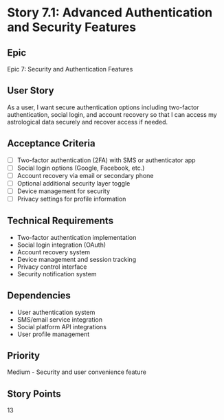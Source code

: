 # Story 7.1: Advanced Authentication and Security Features

## Epic

Epic 7: Security and Authentication Features

## User Story

As a user, I want secure authentication options including two-factor authentication, social login, and account recovery so that I can access my astrological data securely and recover access if needed.

## Acceptance Criteria

- [ ] Two-factor authentication (2FA) with SMS or authenticator app
- [ ] Social login options (Google, Facebook, etc.)
- [ ] Account recovery via email or secondary phone
- [ ] Optional additional security layer toggle
- [ ] Device management for security
- [ ] Privacy settings for profile information

## Technical Requirements

- Two-factor authentication implementation
- Social login integration (OAuth)
- Account recovery system
- Device management and session tracking
- Privacy control interface
- Security notification system

## Dependencies

- User authentication system
- SMS/email service integration
- Social platform API integrations
- User profile management

## Priority

Medium - Security and user convenience feature

## Story Points

13
